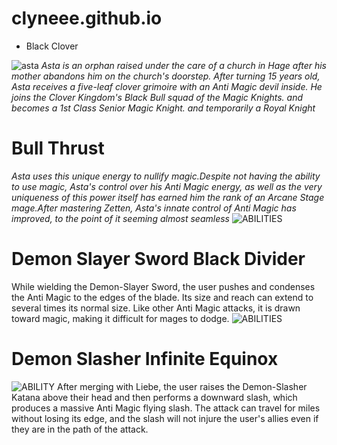 # clyneee.github.io
* Black Clover

![asta](https://i.pinimg.com/originals/15/37/a7/1537a76c07952bbe69da01b8086a5f00.png)
*Asta is an orphan raised under the care of a church in Hage after his mother abandons him on the church's doorstep. After turning 15 years old, Asta receives a five-leaf clover grimoire with an Anti Magic devil inside. He joins the Clover Kingdom's Black Bull squad of the Magic Knights. and becomes a 1st Class Senior Magic Knight. and temporarily a Royal Knight*
# Bull Thrust
*Asta uses this unique energy to nullify magic.Despite not having the ability to use magic, Asta's control over his Anti Magic energy, as well as the very uniqueness of this power itself has earned him the rank of an Arcane Stage mage.After mastering Zetten, Asta's innate control of Anti Magic has improved, to the point of it seeming almost seamless*
![ABILITIES](https://static.wikia.nocookie.net/bad1a8ae-379e-4f35-a00c-db9e5a6e3bfd/scale-to-width/755)
# Demon Slayer Sword Black Divider 
While wielding the Demon-Slayer Sword, the user pushes and condenses the Anti Magic to the edges of the blade.
Its size and reach can extend to several times its normal size. Like other Anti Magic attacks, it is drawn toward magic, making it difficult for mages to dodge.
![ABILITIES](https://wallpapers.com/images/hd/asta-black-clover-4k-demon-sword-anti-magic-power-fqeapyb8eq4pfr8n.jpg)
# Demon Slasher Infinite Equinox
![ABILITY](https://static.wikia.nocookie.net/47b9aee0-c9ee-433c-aa15-3b298175725d/scale-to-width/755)
After merging with Liebe, the user raises the Demon-Slasher Katana above their head and then performs a downward slash, which produces a massive Anti Magic flying slash. The attack can travel for miles without losing its edge, and the slash will not injure the user's allies even if they are in the path of the attack.
